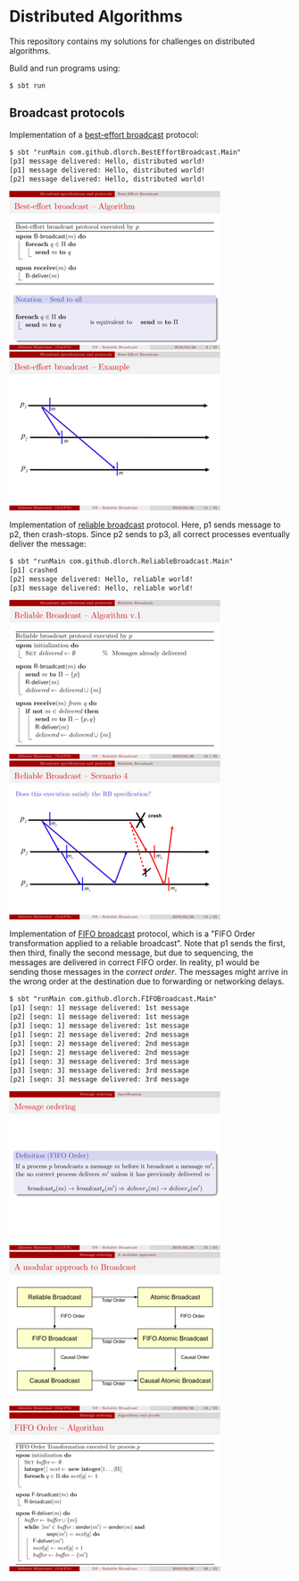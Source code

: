Distributed Algorithms
======================

This repository contains my solutions for challenges on distributed algorithms.

Build and run programs using:

```
$ sbt run
```

Broadcast protocols
-------------------

Implementation of a [best-effort broadcast] protocol:

```
$ sbt "runMain com.github.dlorch.BestEffortBroadcast.Main"
[p3] message delivered: Hello, distributed world!
[p1] message delivered: Hello, distributed world!
[p2] message delivered: Hello, distributed world!
```

[![Best-effort broadcast algorithm](https://raw.githubusercontent.com/dlorch/reverse-linked-list/master/distributed-algorithms/images/04-rb-10.png)](http://disi.unitn.it/~montreso/ds/handouts/04-rb.pdf)
[![Best-effort broadcast example](https://raw.githubusercontent.com/dlorch/reverse-linked-list/master/distributed-algorithms/images/04-rb-12.png)](http://disi.unitn.it/~montreso/ds/handouts/04-rb.pdf)

Implementation of [reliable broadcast] protocol. Here, p1 sends message to p2, then
crash-stops. Since p2 sends to p3, all correct processes eventually deliver the message:

```
$ sbt "runMain com.github.dlorch.ReliableBroadcast.Main"
[p1] crashed
[p2] message delivered: Hello, reliable world!
[p3] message delivered: Hello, reliable world!
```

[![Reliable broadcast algorithm](https://raw.githubusercontent.com/dlorch/reverse-linked-list/master/distributed-algorithms/images/04-rb-22.png)](http://disi.unitn.it/~montreso/ds/handouts/04-rb.pdf)
[![Reliable broadcast example](https://raw.githubusercontent.com/dlorch/reverse-linked-list/master/distributed-algorithms/images/04-rb-23.png)](http://disi.unitn.it/~montreso/ds/handouts/04-rb.pdf)

Implementation of [FIFO broadcast] protocol, which is a "FIFO Order transformation applied to a reliable
broadcast". Note that p1 sends the first, then third, finally the second message, but due to sequencing,
the messages are delivered in correct FIFO order. In reality, p1 would be sending those messages in the
*correct order*. The messages might arrive in the wrong order at the destination due to forwarding or
networking delays.

```
$ sbt "runMain com.github.dlorch.FIFOBroadcast.Main"
[p1] [seqn: 1] message delivered: 1st message
[p2] [seqn: 1] message delivered: 1st message
[p3] [seqn: 1] message delivered: 1st message
[p1] [seqn: 2] message delivered: 2nd message
[p3] [seqn: 2] message delivered: 2nd message
[p2] [seqn: 2] message delivered: 2nd message
[p1] [seqn: 3] message delivered: 3rd message
[p3] [seqn: 3] message delivered: 3rd message
[p2] [seqn: 3] message delivered: 3rd message
```

[![FIFO Order](https://raw.githubusercontent.com/dlorch/reverse-linked-list/master/distributed-algorithms/images/04-rb-31.png)](http://disi.unitn.it/~montreso/ds/handouts/04-rb.pdf)
[![A modular approach to broadcast](https://raw.githubusercontent.com/dlorch/reverse-linked-list/master/distributed-algorithms/images/04-rb-39.png)](http://disi.unitn.it/~montreso/ds/handouts/04-rb.pdf)
[![FIFO Order algorithm](https://raw.githubusercontent.com/dlorch/reverse-linked-list/master/distributed-algorithms/images/04-rb-44.png)](http://disi.unitn.it/~montreso/ds/handouts/04-rb.pdf)

[best-effort broadcast]: http://disi.unitn.it/~montreso/ds/handouts/04-rb.pdf
[reliable broadcast]: http://disi.unitn.it/~montreso/ds/handouts/04-rb.pdf
[FIFO broadcast]: http://disi.unitn.it/~montreso/ds/handouts/04-rb.pdf
